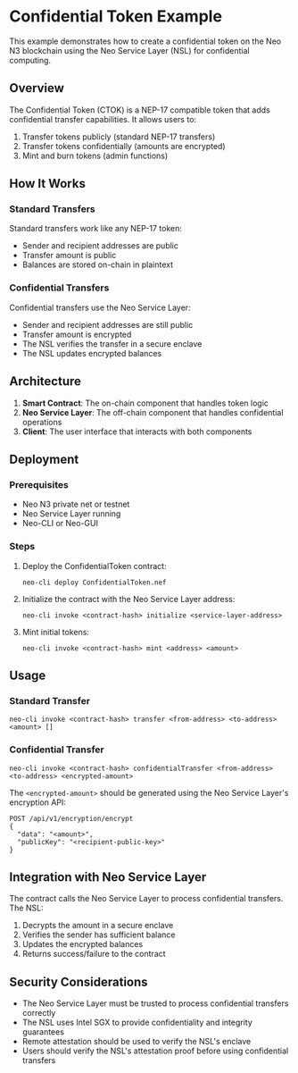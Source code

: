 # Confidential Token Example

This example demonstrates how to create a confidential token on the Neo N3 blockchain using the Neo Service Layer (NSL) for confidential computing.

## Overview

The Confidential Token (CTOK) is a NEP-17 compatible token that adds confidential transfer capabilities. It allows users to:

1. Transfer tokens publicly (standard NEP-17 transfers)
2. Transfer tokens confidentially (amounts are encrypted)
3. Mint and burn tokens (admin functions)

## How It Works

### Standard Transfers

Standard transfers work like any NEP-17 token:
- Sender and recipient addresses are public
- Transfer amount is public
- Balances are stored on-chain in plaintext

### Confidential Transfers

Confidential transfers use the Neo Service Layer:
- Sender and recipient addresses are still public
- Transfer amount is encrypted
- The NSL verifies the transfer in a secure enclave
- The NSL updates encrypted balances

## Architecture

1. **Smart Contract**: The on-chain component that handles token logic
2. **Neo Service Layer**: The off-chain component that handles confidential operations
3. **Client**: The user interface that interacts with both components

## Deployment

### Prerequisites

- Neo N3 private net or testnet
- Neo Service Layer running
- Neo-CLI or Neo-GUI

### Steps

1. Deploy the ConfidentialToken contract:
   ```
   neo-cli deploy ConfidentialToken.nef
   ```

2. Initialize the contract with the Neo Service Layer address:
   ```
   neo-cli invoke <contract-hash> initialize <service-layer-address>
   ```

3. Mint initial tokens:
   ```
   neo-cli invoke <contract-hash> mint <address> <amount>
   ```

## Usage

### Standard Transfer

```
neo-cli invoke <contract-hash> transfer <from-address> <to-address> <amount> []
```

### Confidential Transfer

```
neo-cli invoke <contract-hash> confidentialTransfer <from-address> <to-address> <encrypted-amount>
```

The `<encrypted-amount>` should be generated using the Neo Service Layer's encryption API:

```
POST /api/v1/encryption/encrypt
{
  "data": "<amount>",
  "publicKey": "<recipient-public-key>"
}
```

## Integration with Neo Service Layer

The contract calls the Neo Service Layer to process confidential transfers. The NSL:

1. Decrypts the amount in a secure enclave
2. Verifies the sender has sufficient balance
3. Updates the encrypted balances
4. Returns success/failure to the contract

## Security Considerations

- The Neo Service Layer must be trusted to process confidential transfers correctly
- The NSL uses Intel SGX to provide confidentiality and integrity guarantees
- Remote attestation should be used to verify the NSL's enclave
- Users should verify the NSL's attestation proof before using confidential transfers
